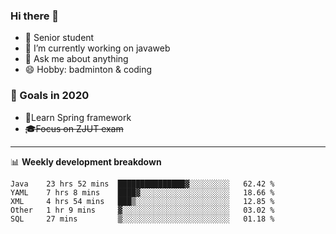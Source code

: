

### Hi there 🐏

- 🌱 Senior student
- 🔭 I’m currently working on javaweb
- 💬 Ask me about anything
- 😄 Hobby: badminton & coding

### 🚀 Goals in 2020
+ 🍃Learn Spring framework
+ ~~🎓Focus on ZJUT exam~~
-------

📊 **Weekly development breakdown**
<!--START_SECTION:waka-->
```text
Java    23 hrs 52 mins  ███████████████▓░░░░░░░░░   62.42 % 
YAML    7 hrs 8 mins    ████▓░░░░░░░░░░░░░░░░░░░░   18.66 % 
XML     4 hrs 54 mins   ███▒░░░░░░░░░░░░░░░░░░░░░   12.85 % 
Other   1 hr 9 mins     ▓░░░░░░░░░░░░░░░░░░░░░░░░   03.02 % 
SQL     27 mins         ▒░░░░░░░░░░░░░░░░░░░░░░░░   01.18 % 
```
<!--END_SECTION:waka-->

